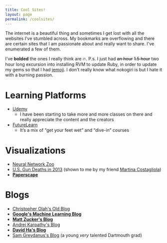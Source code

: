 ```yaml
---
title: Cool Sites!
layout: page
permalink: /coolsites/
---
```


The internet is a beautiful thing and sometimes I get lost with all the websites I've stumbled across. My bookmarks are overflowing and there are certain sites that I am passionate about and really want to share. I've enumerated a few of them. 

I've **bolded** the ones I really think are :fire:. P.s. I just had ~~an hour~~ ~~1.5 hour~~ two hour long excursion into installing RVM to update Ruby, in order to update my gems so that I had [jemoji][emojis]. I don't really know what nokogiri is but I hate it with a burning passion. 

Learning Platforms
==================
- [Udemy][udemy]
  - I have been starting to take more and more classes on there and really appreciate the content and the creators
- [FutureLearn][futurelearn]
  - It’s a mix of “get your feet wet” and “dive-in” courses

Visualizations
===============
- [Neural Network Zoo][zoo]
- [U.S. Gun Deaths in 2013][gundeaths] (shown to me by my friend [Martina Costagliola][mar])
- **[Paperscape][paperscape]**


Blogs
=====
- [Christopher Olah's Old Blog][chris]
- **[Google's Machine Learning Blog][distill]**
- **[Matt Zucker's Blog][mz]**
- [Andrej Karpathy's Blog][ak]
- **[David Ha's Blog][otoro]**
- [Sam Greydanus's Blog][sam] (a young *very* talented Dartmouth grad)



[comment]: <> (Bibliography)
[zoo]: http://www.asimovinstitute.org/neural-network-zoo/
[chris]: http://colah.github.io/
[distill]: http://distill.pub/
[ak]: http://karpathy.github.io/
[mz]: https://mzucker.github.io/
[otoro]: http://blog.otoro.net/
[paperscape]: http://paperscape.org/
[emojis]: https://github.com/jekyll/jemoji
[gundeaths]: http://guns.periscopic.com/?year=2013
[mar]: https://www.cs.swarthmore.edu/wics/HTML/martina.html
[sam]: https://greydanus.github.io/
[udemy]: https://udemy.com/
[futurelearn]: https://www.futurelearn.com/
